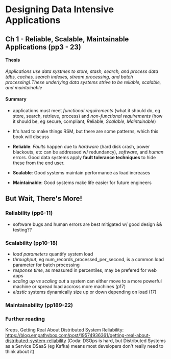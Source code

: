 # Designing Data Intensive Applications

## Ch 1 - Reliable, Scalable, Maintainable Applications (pp3 - 23)

#### Thesis

 *Applications use data systmes to store, stash, search, and process data (dbs, caches, search indexes, stream processing, and batch processing).These underlying data systems strive to be reliable, scalable, and maintainable*

#### Summary

- applications must meet _functional requirements_ (what it should do, eg store, search, retrieve, process) and _non-functional requirements_ (how it should be, eg secure, compliant, *R*eliable, *Scalable*, *Maintainable*)

- It's hard to make things RSM, but there are some patterns, which this book will discuss

- **Reliable**: _Faults_ happen due to _hardware_ (hard disk crash, power blackouts, etc can be addressed w/ redundancy), _software_, and _human_ errors. Good data systems apply **fault tolerance techniques** to hide these from the end user. 

- **Scalable**: Good systems maintain performance as load increases

- **Maintainable**: Good systems make life easier for future engineers

## But Wait, There's More!

### Reliability (pp6-11)
- software bugs and human errors are best mitigated w/ good design && testing??

### Scalability (pp10-18)
- _load parameters_ quantify system load
- _throughput_, eg num_records_processed_per_second, is a common load parameter for batch processing
- _response time_, as measured in percentiles, may be prefered for web apps
- _scaling up vs scaling out_ a system can either move to a more powerful machine or spread load accross more machines (p17)
- _elastic_ systems dynamically size up or down depending on load (17)

### Maintainability (pp189-22)


### Further reading 

Kreps, Getting Real About Distributed System Reliability: https://blog.empathybox.com/post/19574936361/getting-real-about-distributed-system-reliability (Coda: DSOps is hard, but Distributed Systems as a Service DSaaS (eg Kafka) means most developers don't really need to think about it)
